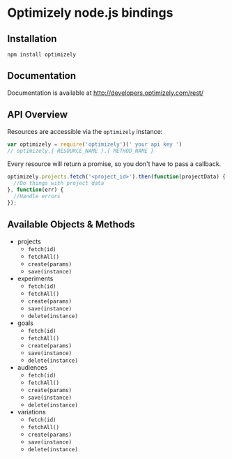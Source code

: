 # Optimizely node.js bindings

## Installation

`npm install optimizely`

## Documentation

Documentation is available at http://developers.optimizely.com/rest/

## API Overview

Resources are accessible via the `optimizely` instance:

```js
var optimizely = require('optimizely')(' your api key ')
// optimizely.{ RESOURCE_NAME }.{ METHOD_NAME }
```

Every resource will return a promise, so you don't have to pass a callback.

```js
optimizely.projects.fetch('<project_id>').then(function(projectData) {
  //Do things with project data
}, function(err) {
  //Handle errors
});
```

## Available Objects & Methods


* projects
  * `fetch(id)`
  * `fetchAll()`
  * `create(params)`
  * `save(instance)`
* experiments
  * `fetch(id)`
  * `fetchAll()`
  * `create(params)`
  * `save(instance)`
  * `delete(instance)`
* goals
  * `fetch(id)`
  * `fetchAll()`
  * `create(params)`
  * `save(instance)`
  * `delete(instance)`
* audiences
  * `fetch(id)`
  * `fetchAll()`
  * `create(params)`
  * `save(instance)`
  * `delete(instance)`
* variations
  * `fetch(id)`
  * `fetchAll()`
  * `create(params)`
  * `save(instance)`
  * `delete(instance)`

